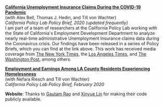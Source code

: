 __[California Unemployment Insurance Claims During the COVID-19 Pandemic](https://www.capolicylab.org/california-unemployment-insurance-claims-during-the-covid-19-pandemic/)__  
(with Alex Bell, Thomas J. Hedin, and Till von Wachter)   
*California Policy Lab Policy Brief, 2020 (updated frequently)*      
I am part of a team of researchers at the California Policy Lab working with the State of California's Employment Development Department to analyze nearly real-time administrative Unemployment Insurance claims data during the Coronavirus crisis. Our findings have been released in a series of Policy Briefs, which you can find at the link above. This work has received media coverage from [The New York Times](https://www.nytimes.com/2020/09/16/business/economy/unemployment-claims-numbers.html), the [Los Angeles Times](https://www.latimes.com/business/story/2020-06-05/black-jobs-coronavirus), and [The Washington Post](https://www.washingtonpost.com/business/2020/04/30/weekly-jobless-claims-unemployment/), among others.

__[Employment and Earnings Among LA County Residents Experiencing Homelessness](https://www.capolicylab.org/employment-among-la-county-residents-experiencing-homelessness/)__   
(with Nefara Riesch and Till von Wachter)      
*California Policy Lab Policy Brief, February 2020*

__Website__: Thanks to [Gautam Rao](https://gautam-rao.com/) and [Xinyue Lin](https://xinyue-lin.com/) for making their code publicly available.
